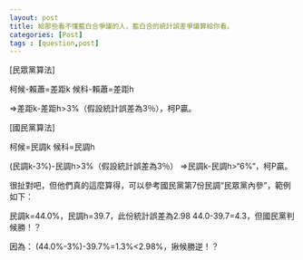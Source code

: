 ```yaml
---
layout: post
title: 給那些看不懂藍白合爭議的人，藍白合的統計誤差爭議算給你看。
categories: [Post]
tags : [question,post]
---
```


[民眾黨算法]

柯候-賴蕭=差距k
候科-賴蕭=差距h

=>差距k-差距h>3%（假設統計誤差為3％），柯P贏。

[國民黨算法]

柯候=民調k
候科=民調h

(民調k-3%)-民調h>3%（假設統計誤差為3％）
=>民調k-民調h>“6%“，柯P贏。

很扯對吧，但他們真的這麼算得，可以參考國民黨第7份民調“民眾黨內參”，範例如下：

民調k=44.0%，民調h=39.7，此份統計誤差為2.98
44.0-39.7=4.3，但國民黨判候勝！？

因為：
(44.0%-3%)-39.7%=1.3%<2.98%，揪候勝逆！？

